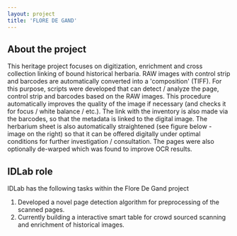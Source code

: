 ```yaml
---
layout: project
title: 'FLORE DE GAND'
---
```


## About the project
This heritage project focuses on digitization, enrichment and cross collection linking of bound historical herbaria. RAW images with control strip and barcodes are automatically converted into a 'composition' (TIFF). For this purpose, scripts were developed that can detect / analyze the page, control strip and barcodes based on the RAW images. This procedure automatically improves the quality of the image if necessary (and checks it for focus / white balance / etc.). The link with the inventory is also made via the barcodes, so that the metadata is linked to the digital image. The herbarium sheet is also automatically straightened (see figure below - image on the right) so that it can be offered digitally under optimal conditions for further investigation / consultation. The pages were also optionally de-warped which was found to improve OCR results.


## IDLab role

IDLab has the following tasks within the Flore De Gand project

1. Developed a novel page detection algorithm for preprocessing of the scanned pages.
2. Currently building a interactive smart table for crowd sourced scanning and enrichment of historical images.

